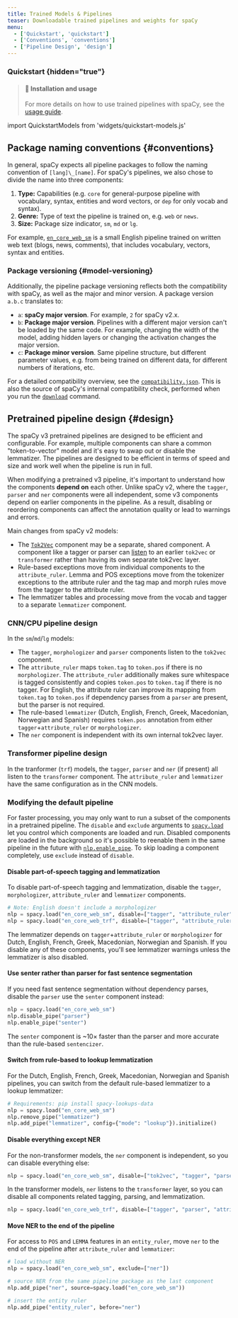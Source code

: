 ```yaml
---
title: Trained Models & Pipelines
teaser: Downloadable trained pipelines and weights for spaCy
menu:
  - ['Quickstart', 'quickstart']
  - ['Conventions', 'conventions']
  - ['Pipeline Design', 'design']
---
```


<!-- TODO: include interactive demo -->

### Quickstart {hidden="true"}

> #### 📖 Installation and usage
>
> For more details on how to use trained pipelines with spaCy, see the
> [usage guide](/usage/models).

import QuickstartModels from 'widgets/quickstart-models.js'

<QuickstartModels id="quickstart" />

## Package naming conventions {#conventions}

In general, spaCy expects all pipeline packages to follow the naming convention
of `[lang]\_[name]`. For spaCy's pipelines, we also chose to divide the name
into three components:

1. **Type:** Capabilities (e.g. `core` for general-purpose pipeline with
   vocabulary, syntax, entities and word vectors, or `dep` for only vocab and
   syntax).
2. **Genre:** Type of text the pipeline is trained on, e.g. `web` or `news`.
3. **Size:** Package size indicator, `sm`, `md` or `lg`.

For example, [`en_core_web_sm`](/models/en#en_core_web_sm) is a small English
pipeline trained on written web text (blogs, news, comments), that includes
vocabulary, vectors, syntax and entities.

### Package versioning {#model-versioning}

Additionally, the pipeline package versioning reflects both the compatibility
with spaCy, as well as the major and minor version. A package version `a.b.c`
translates to:

- `a`: **spaCy major version**. For example, `2` for spaCy v2.x.
- `b`: **Package major version**. Pipelines with a different major version can't
  be loaded by the same code. For example, changing the width of the model,
  adding hidden layers or changing the activation changes the major version.
- `c`: **Package minor version**. Same pipeline structure, but different
  parameter values, e.g. from being trained on different data, for different
  numbers of iterations, etc.

For a detailed compatibility overview, see the
[`compatibility.json`](https://github.com/explosion/spacy-models/tree/master/compatibility.json).
This is also the source of spaCy's internal compatibility check, performed when
you run the [`download`](/api/cli#download) command.

## Pretrained pipeline design {#design}

The spaCy v3 pretrained pipelines are designed to be efficient and configurable.
For example, multiple components can share a common "token-to-vector" model and
it's easy to swap out or disable the lemmatizer. The pipelines are designed to
be efficient in terms of speed and size and work well when the pipeline is run
in full.

When modifying a pretrained v3 pipeline, it's important to understand how the
components **depend on** each other. Unlike spaCy v2, where the `tagger`,
`parser` and `ner` components were all independent, some v3 components depend on
earlier components in the pipeline. As a result, disabling or reordering
components can affect the annotation quality or lead to warnings and errors.

Main changes from spaCy v2 models:

- The [`Tok2Vec`](/api/tok2vec) component may be a separate, shared component. A
  component like a tagger or parser can
  [listen](/api/architectures#Tok2VecListener) to an earlier `tok2vec` or
  `transformer` rather than having its own separate tok2vec layer.
- Rule-based exceptions move from individual components to the
  `attribute_ruler`. Lemma and POS exceptions move from the tokenizer exceptions
  to the attribute ruler and the tag map and morph rules move from the tagger to
  the attribute ruler.
- The lemmatizer tables and processing move from the vocab and tagger to a
  separate `lemmatizer` component.

### CNN/CPU pipeline design

In the `sm`/`md`/`lg` models:

- The `tagger`, `morphologizer` and `parser` components listen to the `tok2vec`
  component.
- The `attribute_ruler` maps `token.tag` to `token.pos` if there is no
  `morphologizer`. The `attribute_ruler` additionally makes sure whitespace is
  tagged consistently and copies `token.pos` to `token.tag` if there is no
  tagger. For English, the attribute ruler can improve its mapping from
  `token.tag` to `token.pos` if dependency parses from a `parser` are present,
  but the parser is not required.
- The rule-based `lemmatizer` (Dutch, English, French, Greek, Macedonian,
  Norwegian and Spanish) requires `token.pos` annotation from either
  `tagger`+`attribute_ruler` or `morphologizer`.
- The `ner` component is independent with its own internal tok2vec layer.

<!-- TODO: pretty diagram -->

### Transformer pipeline design

In the tranformer (`trf`) models, the `tagger`, `parser` and `ner` (if present)
all listen to the `transformer` component. The `attribute_ruler` and
`lemmatizer` have the same configuration as in the CNN models.

<!-- TODO: pretty diagram -->

### Modifying the default pipeline

For faster processing, you may only want to run a subset of the components in a
pretrained pipeline. The `disable` and `exclude` arguments to
[`spacy.load`](/api/top-level#spacy.load) let you control which components are
loaded and run. Disabled components are loaded in the background so it's
possible to reenable them in the same pipeline in the future with
[`nlp.enable_pipe`](/api/language/#enable_pipe). To skip loading a component
completely, use `exclude` instead of `disable`.

#### Disable part-of-speech tagging and lemmatization

To disable part-of-speech tagging and lemmatization, disable the `tagger`,
`morphologizer`, `attribute_ruler` and `lemmatizer` components.

```python
# Note: English doesn't include a morphologizer
nlp = spacy.load("en_core_web_sm", disable=["tagger", "attribute_ruler", "lemmatizer"])
nlp = spacy.load("en_core_web_trf", disable=["tagger", "attribute_ruler", "lemmatizer"])
```

<Infobox variant="warning" title="Rule-based lemmatizers require Token.pos">

The lemmatizer depends on `tagger`+`attribute_ruler` or `morphologizer` for
Dutch, English, French, Greek, Macedonian, Norwegian and Spanish. If you disable
any of these components, you'll see lemmatizer warnings unless the lemmatizer is
also disabled.

</Infobox>

#### Use senter rather than parser for fast sentence segmentation

If you need fast sentence segmentation without dependency parses, disable the
`parser` use the `senter` component instead:

```python
nlp = spacy.load("en_core_web_sm")
nlp.disable_pipe("parser")
nlp.enable_pipe("senter")
```

The `senter` component is ~10&times; faster than the parser and more accurate
than the rule-based `sentencizer`.

#### Switch from rule-based to lookup lemmatization

For the Dutch, English, French, Greek, Macedonian, Norwegian and Spanish
pipelines, you can switch from the default rule-based lemmatizer to a lookup
lemmatizer:

```python
# Requirements: pip install spacy-lookups-data
nlp = spacy.load("en_core_web_sm")
nlp.remove_pipe("lemmatizer")
nlp.add_pipe("lemmatizer", config={"mode": "lookup"}).initialize()
```

#### Disable everything except NER

For the non-transformer models, the `ner` component is independent, so you can
disable everything else:

```python
nlp = spacy.load("en_core_web_sm", disable=["tok2vec", "tagger", "parser", "attribute_ruler", "lemmatizer"])
```

In the transformer models, `ner` listens to the `transformer` layer, so you can
disable all components related tagging, parsing, and lemmatization.

```python
nlp = spacy.load("en_core_web_trf", disable=["tagger", "parser", "attribute_ruler", "lemmatizer"])
```

#### Move NER to the end of the pipeline

For access to `POS` and `LEMMA` features in an `entity_ruler`, move `ner` to the
end of the pipeline after `attribute_ruler` and `lemmatizer`:

```python
# load without NER
nlp = spacy.load("en_core_web_sm", exclude=["ner"])

# source NER from the same pipeline package as the last component
nlp.add_pipe("ner", source=spacy.load("en_core_web_sm"))

# insert the entity ruler
nlp.add_pipe("entity_ruler", before="ner")
```
